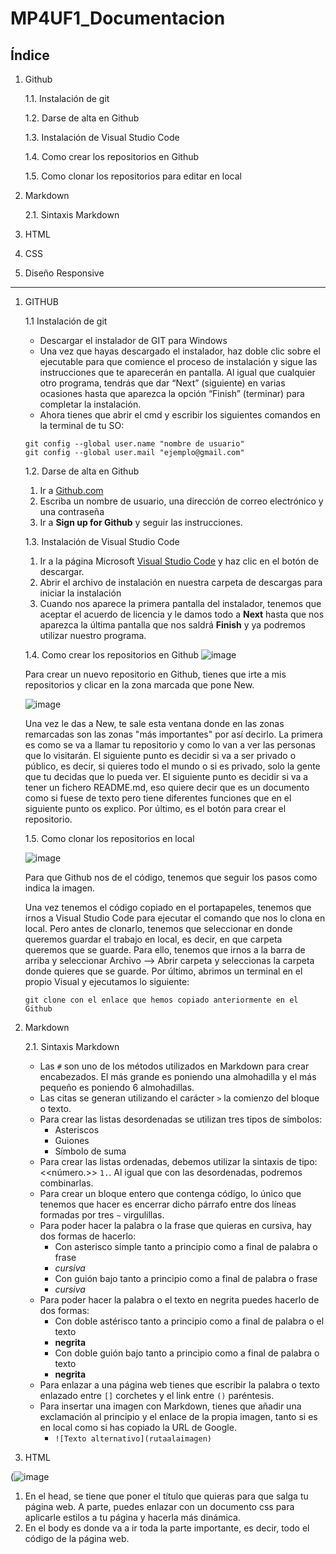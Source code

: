 # MP4UF1_Documentacion
## Índice
1. Github
   
   1.1. Instalación de git
   
   1.2. Darse de alta en Github
   
   1.3. Instalación de Visual Studio Code
   
   1.4. Como crear los repositorios en Github
   
   1.5. Como clonar los repositorios para editar en local
2. Markdown
   
   2.1. Sintaxis Markdown
3. HTML
4. CSS
5. Diseño Responsive
--------------------------------------------------------
1. GITHUB
   
   1.1 Instalación de git
      * Descargar el instalador de GIT para Windows
      * Una vez que hayas descargado el instalador, haz doble clic sobre el ejecutable para que           comience el proceso de instalación y sigue las instrucciones que te aparecerán en pantalla.       Al igual que cualquier otro programa, tendrás que dar “Next” (siguiente) en varias               ocasiones hasta que aparezca la opción “Finish” (terminar) para completar la instalación.
      * Ahora tienes que abrir el cmd y escribir los siguientes comandos en la terminal de tu SO:
    ``` 
    git config --global user.name "nombre de usuario"
    git config --global user.mail "ejemplo@gmail.com"
    ```
   1.2. Darse de alta en Github
      1. Ir a [Github.com](https://github.com/join)
      2. Escriba un nombre de usuario, una dirección de correo electrónico y una contraseña
      3. Ir a __Sign up for Github__ y seguir las instrucciones.
   
   1.3. Instalación de Visual Studio Code
      1. Ir a la página Microsoft [Visual Studio Code](https://code.visualstudio.com/) y haz clic          en el botón de descargar.
      2. Abrir el archivo de instalación en nuestra carpeta de descargas para iniciar la                  instalación
      3. Cuando nos aparece la primera pantalla del instalador, tenemos que aceptar el acuerdo de licencia y le damos todo a __Next__ hasta que nos aparezca la última            pantalla que nos saldrá __Finish__ y ya podremos utilizar nuestro programa.

   1.4. Como crear los repositorios en Github
   ![image](https://user-images.githubusercontent.com/90915730/193757398-0ca53db6-2763-405f-b097-bcd2658c9ef5.png)
   
   
   Para crear un nuevo repositorio en Github, tienes que irte a mis repositorios y clicar en la zona marcada que pone New.
   
   
   
   ![image](https://user-images.githubusercontent.com/90915730/193758482-beaf0afc-0754-4438-83ad-d085aa362631.png)
   
   Una vez le das a New, te sale esta ventana donde en las zonas remarcadas son las zonas "más importantes" por así decirlo. La primera es como se va a llamar tu          repositorio y como lo van a ver las personas que lo visitarán. El siguiente punto es decidir si va a ser privado o público, es decir, si quieres todo el mundo o si    es privado, solo la gente que tu decidas que lo pueda ver. El siguiente punto es decidir si va a tener un fichero README.md, eso quiere decir que es un documento      como si fuese de texto pero tiene diferentes funciones que en el siguiente punto os explico. Por último, es el botón para crear el repositorio.

   1.5. Como clonar los repositorios en local
   
   ![image](https://user-images.githubusercontent.com/90915730/193762405-d4ac4112-1057-4b5a-9249-4b1f664a3480.png)
   
   Para que Github nos de el código, tenemos que seguir los pasos como indica la imagen. 
   
   Una vez tenemos el código copiado en el portapapeles, tenemos que irnos a Visual Studio Code para ejecutar el comando que nos lo clona en local. Pero antes de          clonarlo, tenemos que seleccionar en donde queremos guardar el trabajo en local, es decir, en que carpeta queremos que se guarde. Para ello, tenemos que irnos a la    barra de arriba y seleccionar Archivo --> Abrir carpeta y seleccionas la carpeta donde quieres que se guarde. Por último, abrimos un terminal en el propio Visual y    ejecutamos lo siguiente:
   
   ```git clone con el enlace que hemos copiado anteriormente en el Github```
   
2. Markdown
     
     2.1. Sintaxis Markdown
      - Las ```#``` son uno de los métodos utilizados en Markdown para crear encabezados. El más grande es poniendo una almohadilla y el más pequeño es                         poniendo 6 almohadillas.
      - Las citas se generan utilizando el carácter ```>``` la comienzo del bloque o texto.
      - Para crear las listas desordenadas se utilizan tres tipos de símbolos: 
          * Asteriscos 
          * Guiones
          * Símbolo de suma
      - Para crear las listas ordenadas, debemos utilizar la sintaxis de tipo: <<número.>> ```1.```. Al igual que con las desordenadas, podremos combinarlas.
      - Para crear un bloque entero que contenga código, lo único que tenemos que hacer es encerrar dicho párrafo entre dos líneas formadas por tres ```~```                   virgulillas.
      - Para poder hacer la palabra o la frase que quieras en cursiva, hay dos formas de hacerlo:
          * Con asterisco simple tanto a principio como a final de palabra o frase
          * *cursiva*
          * Con guión bajo tanto a principio como a final de palabra o frase
          * _cursiva_
      - Para poder hacer la palabra o el texto en negrita puedes hacerlo de dos formas:
          * Con doble astérisco tanto a principio como a final de palabra o el texto
          * **negrita**
          * Con doble guión bajo tanto a principio como a final de palabra o texto
          * __negrita__
      - Para enlazar a una página web tienes que escribir la palabra o texto enlazado entre ```[]``` corchetes y el link entre ```()``` paréntesis.
      - Para insertar una imagen con Markdown, tienes que añadir una exclamación al principio y el enlace de la propia imagen, tanto si es en local como si has copiado         la URL de Google.
          * ```![Texto alternativo](rutaalaimagen)```

3. HTML

(![image](https://user-images.githubusercontent.com/90915730/196371080-4b196740-b0cd-43b2-aca5-ce771d12d1c5.png)

   1. En el head, se tiene que poner el título que quieras para que salga tu página web. A parte, puedes enlazar con un documento css para aplicarle estilos a tu página y hacerla más dinámica.
   2. En el body es donde va a ir toda la parte importante, es decir, todo el código de la página web.
